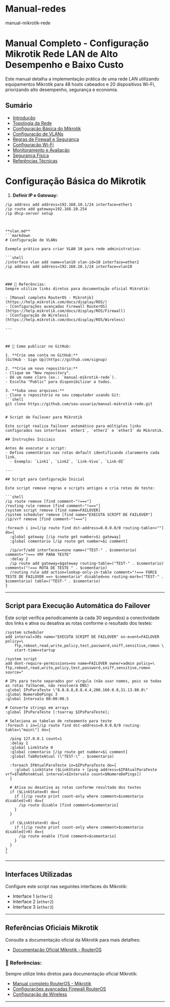 # Manual-redes


manual-mikrotik-rede

# Manual Completo - Configuração Mikrotik Rede LAN de Alto Desempenho e Baixo Custo

Este manual detalha a implementação prática de uma rede LAN utilizando equipamentos Mikrotik para 48 hosts cabeados e 20 dispositivos Wi-Fi, priorizando alto desempenho, segurança e economia.

## Sumário

- [Introdução](introducao.md)
- [Topologia da Rede](topologia.md)
- [Configuração Básica do Mikrotik](configuracao-basica.md)
- [Configuração de VLANs](vlan.md)
- [Regras de Firewall e Segurança](firewall.md)
- [Configuração Wi-Fi](wifi.md)
- [Monitoramento e Avaliação](monitoramento.md)
- [Segurança Física](seguranca-fisica.md)
- [Referências Técnicas](referencias.md)


# Configuração Básica do Mikrotik

1. **Definir IP e Gateway:**
```shell
/ip address add address=192.168.10.1/24 interface=ether1
/ip route add gateway=192.168.10.254
/ip dhcp-server setup



**vlan.md**
```markdown
# Configuração de VLANs

Exemplo prático para criar VLAN 10 para rede administrativa:

```shell
/interface vlan add name=vlan10 vlan-id=10 interface=ether2
/ip address add address=192.168.20.1/24 interface=vlan10



### 🔗 Referências:
Sempre utilize links diretos para documentação oficial Mikrotik:

- [Manual completo RouterOS - Mikrotik](https://help.mikrotik.com/docs/display/ROS/)
- [Configurações avançadas Firewall RouterOS](https://help.mikrotik.com/docs/display/ROS/Firewall)
- [Configuração de Wireless](https://help.mikrotik.com/docs/display/ROS/Wireless)

---



## 🚀 Como publicar no GitHub:

1. **Crie uma conta no GitHub:**  
[GitHub - Sign Up](https://github.com/signup)

2. **Crie um novo repositório:**  
- Clique em "New repository".  
- Dê um nome claro (ex.: `manual-mikrotik-rede`).  
- Escolha "Public" para disponibilizar a todos.

3. **Suba seus arquivos:**
- Clone o repositório no seu computador usando Git:
```shell
git clone https://github.com/seu-usuario/manual-mikrotik-rede.git


# Script de Failover para Mikrotik

Este script realiza failover automático para múltiplos links configurados nas interfaces `ether1`, `ether2` e `ether3` do Mikrotik.

## Instruções Iniciais

Antes de executar o script:
- Defina comentários nas rotas default identificando claramente cada link.
  - Exemplo: `Link1`, `Link2`, `Link-Vivo`, `Link-OI`

---

## Script para Configuração Inicial

Este script remove regras e scripts antigos e cria rotas de teste:

```shell
/ip route remove [find comment~"!==="]
/routing rule remove [find comment~"!==="]
/system script remove [find name=FAILOVER]
/system scheduler remove [find name="EXECUTA SCRIPT DE FAILOVER"]
/ip/vrf remove [find comment~"!==="]

:foreach i in=[/ip route find dst-address=0.0.0.0/0 routing-table<>""] do={
  :global gateway [/ip route get number=$i gateway]
  :global comentario [/ip route get number=$i comment]

  /ip/vrf/add interfaces=none name=("TEST-" . $comentario) comment="!=== VRF PARA TESTE"
  :delay 2
  /ip route add gateway=$gateway routing-table=("TEST-" . $comentario) comment=("!=== ROTA DE TESTE " . $comentario)
  /routing rule add action=lookup-only-in-table comment="!=== FORCE TESTE DE FAILOVER ==> $comentario" disabled=no routing-mark=("TEST-" . $comentario) table=("TEST-" . $comentario)
}
```

---

## Script para Execução Automática do Failover

Este script verifica periodicamente (a cada 30 segundos) a conectividade dos links e ativa ou desativa as rotas conforme o resultado dos testes:

```shell
/system scheduler
add interval=30s name="EXECUTA SCRIPT DE FAILOVER" on-event=FAILOVER policy=\
    ftp,reboot,read,write,policy,test,password,sniff,sensitive,romon \
    start-time=startup

/system script
add dont-require-permissions=no name=FAILOVER owner=admin policy=\
ftp,reboot,read,write,policy,test,password,sniff,sensitive,romon source="

# IPs para teste separados por vírgula (não usar nomes, pois se todas as rotas falharem, não resolverá DNS)
:global IPsParaTeste \"8.8.8.8,8.8.4.4,200.160.0.8,31.13.80.8\"
:global NumeroDePings 3
:global Intervalo 00:00:00.5

# Converte strings em arrays
:global IPsParaTeste [:toarray $IPsParaTeste];

# Seleciona as tabelas de roteamento para teste
:foreach i in=[/ip route find dst-address=0.0.0.0/0 routing-table=\"main\"] do={

  /ping 127.0.0.1 count=1
  :delay 1
  :global LinkState 0
  :global comentario [/ip route get number=$i comment]
  :global TabRoteAtual (\"TEST-\" . $comentario)

  :foreach IPAtualParaTeste in=$IPsParaTeste do={
    :global LinkState ($LinkState + [ping address=$IPAtualParaTeste vrf=$TabRoteAtual interval=$Intervalo count=$NumeroDePings])
  }

  # Ativa ou desativa as rotas conforme resultado dos testes
  if ($LinkState=0) do={
    if ([/ip route print count-only where comment=$comentario disabled]=0) do={
      /ip route disable [find comment=$comentario]
    }
  }

  if ($LinkState>0) do={
    if ([/ip route print count-only where comment=$comentario disabled]>0) do={
      /ip route enable [find comment=$comentario]
    }
  }
}
"
```

---

## Interfaces Utilizadas

Configure este script nas seguintes interfaces do Mikrotik:

- Interface 1 (`ether1`)
- Interface 2 (`ether2`)
- Interface 3 (`ether3`)

---

## Referências Oficiais Mikrotik

Consulte a documentação oficial da Mikrotik para mais detalhes:

- [Documentação Oficial Mikrotik - RouterOS](https://help.mikrotik.com/docs/display/ROS)



### 🔗 Referências:
Sempre utilize links diretos para documentação oficial Mikrotik:

- [Manual completo RouterOS - Mikrotik](https://help.mikrotik.com/docs/display/ROS/)
- [Configurações avançadas Firewall RouterOS](https://help.mikrotik.com/docs/display/ROS/Firewall)
- [Configuração de Wireless](https://help.mikrotik.com/docs/display/ROS/Wireless)

---
